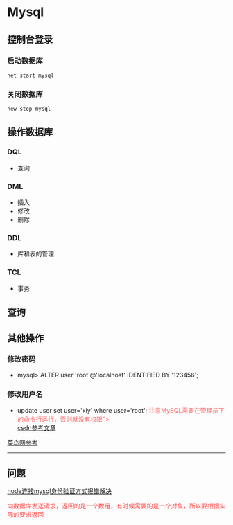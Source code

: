 # Mysql

## 控制台登录
### 启动数据库
`net start mysql`
### 关闭数据库
`new stop mysql`

## 操作数据库

### DQL
* 查询

### DML
* 插入
* 修改
* 删除

### DDL
* 库和表的管理

### TCL
* 事务

## 查询

## 其他操作
### 修改密码
* mysql> ALTER user 'root'@'localhost' IDENTIFIED BY '123456';
### 修改用户名
* update user set user='xly' where user='root';
<font color="#f66">注意MySQL需要在管理员下的命令行运行，否则就没有权限"></font>    
[csdn参考文章](https://www.cnblogs.com/laumians-notes/p/9069498.html)

[菜鸟网参考](http://www.runoob.com/mysql/mysql-install.html)

---
## 问题
[node连接mysql身份验证方式报错解决](https://blog.csdn.net/XDMFC/article/details/80263215#commentBox)

<font color="#f44">向数据库发送请求，返回的是一个数组，有时候需要的是一个对象，所以要根据实际的要求返回</font> 
